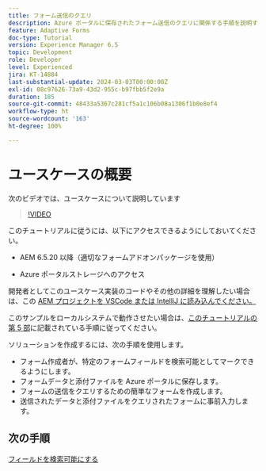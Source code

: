 ```yaml
---
title: フォーム送信のクエリ
description: Azure ポータルに保存されたフォーム送信のクエリに関係する手順を説明するマルチパートチュートリアル
feature: Adaptive Forms
doc-type: Tutorial
version: Experience Manager 6.5
topic: Development
role: Developer
level: Experienced
jira: KT-14884
last-substantial-update: 2024-03-03T00:00:00Z
exl-id: 08c97626-73a9-43d2-955c-b97fbb5f2e9a
duration: 185
source-git-commit: 48433a5367c281cf5a1c106b08a1306f1b0e8ef4
workflow-type: ht
source-wordcount: '163'
ht-degree: 100%

---
```


# ユースケースの概要

次のビデオでは、ユースケースについて説明しています

>[!VIDEO](https://video.tv.adobe.com/v/3427096?learn=on)


このチュートリアルに従うには、以下にアクセスできるようにしておいてください。

* AEM 6.5.20 以降（適切なフォームアドオンパッケージを使用）

* Azure ポータルストレージへのアクセス



開発者としてこのユースケース実装のコードやその他の詳細を理解したい場合は、この [AEM プロジェクトを VSCode または IntelliJ に読み込んでください。](assets/azuredemoproject.zip)

このサンプルをローカルシステムで動作させたい場合は、[このチュートリアルの第 5 部](./part5.md)に記載されている手順に従ってください。

ソリューションを作成するには、次の手順を使用します。

* フォーム作成者が、特定のフォームフィールドを検索可能としてマークできるようにします。
* フォームデータと添付ファイルを Azure ポータルに保存します。
* フォームの送信をクエリするための簡単なフォームを作成します。
* 送信されたデータと添付ファイルをクエリされたフォームに事前入力します。

## 次の手順

[フィールドを検索可能にする](./part1.md)

